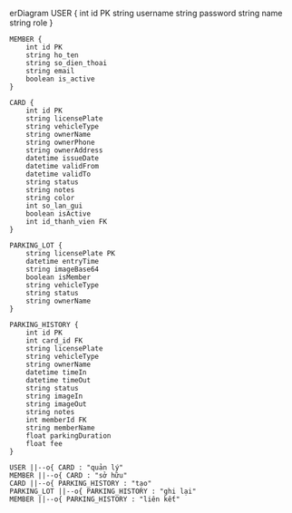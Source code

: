 erDiagram
    USER {
        int id PK
        string username
        string password
        string name
        string role
    }
    
    MEMBER {
        int id PK
        string ho_ten
        string so_dien_thoai
        string email
        boolean is_active
    }
    
    CARD {
        int id PK
        string licensePlate
        string vehicleType
        string ownerName
        string ownerPhone
        string ownerAddress
        datetime issueDate
        datetime validFrom
        datetime validTo
        string status
        string notes
        string color
        int so_lan_gui
        boolean isActive
        int id_thanh_vien FK
    }
    
    PARKING_LOT {
        string licensePlate PK
        datetime entryTime
        string imageBase64
        boolean isMember
        string vehicleType
        string status
        string ownerName
    }
    
    PARKING_HISTORY {
        int id PK
        int card_id FK
        string licensePlate
        string vehicleType
        string ownerName
        datetime timeIn
        datetime timeOut
        string status
        string imageIn
        string imageOut
        string notes
        int memberId FK
        string memberName
        float parkingDuration
        float fee
    }
    
    USER ||--o{ CARD : "quản lý"
    MEMBER ||--o{ CARD : "sở hữu"
    CARD ||--o{ PARKING_HISTORY : "tạo"
    PARKING_LOT ||--o{ PARKING_HISTORY : "ghi lại"
    MEMBER ||--o{ PARKING_HISTORY : "liên kết"